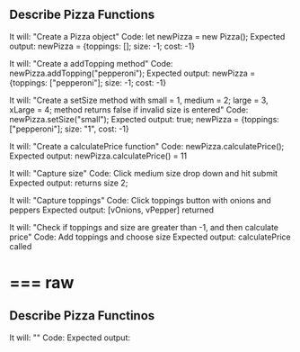 ## Describe Pizza Functions

It will: "Create a Pizza object"
Code: let newPizza = new Pizza();
Expected output: newPizza = {toppings: []; size: -1; cost: -1}

It will: "Create a addTopping method"
Code: newPizza.addTopping("pepperoni");
Expected output: newPizza = {toppings: ["pepperoni"]; size: -1; cost: -1}

It will: "Create a setSize method with small = 1, medium = 2; large = 3, xLarge = 4; method returns false if invalid size is entered"
Code: newPizza.setSize("small");
Expected output: true; newPizza = {toppings: ["pepperoni"]; size: "1", cost: -1}

It will: "Create a calculatePrice function"
Code: newPizza.calculatePrice();
Expected output: newPizza.calculatePrice() = 11

It will: "Capture size"
Code:  Click medium size drop down and hit submit
Expected output: returns size 2;

It will: "Capture toppings"
Code:  Click toppings button with onions and peppers
Expected output: [vOnions, vPepper] returned

It will: "Check if toppings and size are greater than -1, and then calculate price"
Code: Add toppings and choose size
Expected output: calculatePrice called 

===
raw
===

## Describe Pizza Functinos

It will: ""
Code: 
Expected output: 

